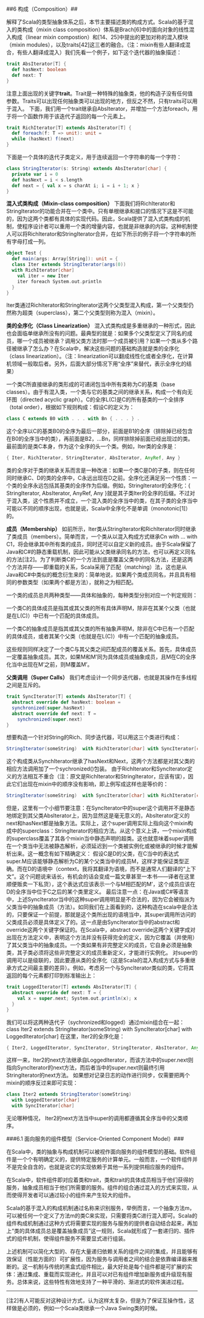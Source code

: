 ##6	构成（Composition）##

解释了Scala的类型抽象体系之后，本节主要描述类的构成方式。Scala的基于混入的类构成（mixin class composition）体系是Brach[6]中的面向对象的线性混入构成（linear mixin compostion）和[14、25]中提出的更加对称的混入模块（mixin modules），以及traits[42]这三者的融合。（注：mixin有些人翻译成混合，有些人翻译成混入）我们先看一个例子，如下这个迭代器的抽象描述：
```Scala
trait AbsIterator[T] {
  def hasNext: boolean
  def next: T
}
```
注意上面出现的关键字**trait**。Trait是一种特殊的抽象类，他的构造子没有任何值参数。Traits可以出现任何抽象类可以出现的地方，但反之不然，只有traits可以用于混入。
下面，我们用一个trait继承自AbsIterator，并增加一个方法foreach，用于将一个函数作用于该迭代子返回的每一个元素上。
```Scala
trait RichIterator[T] extends AbsIterator[T] {
  def foreach(f: T => unit): unit =
  while (hasNext) f(next)
}
```
下面是一个具体的迭代子类定义，用于连续返回一个字符串的每一个字符：
```Scala
class StringIterator(s: String) extends AbsIterator[char] {
  private var i = 0
  def hasNext = i < s.length
  def next = { val x = s charAt i; i = i + 1; x }
}
```
**混入式类构成（Mixin-class composition）** 下面我们将RichIterator和StringIterator的功能合并在一个类中。只有单根继承和接口的情况下这是不可能的，因为这两个类都有具体的实现代码。因此，Scala提供了混入式类构成的机制，使程序设计者可以重用一个类的增量内容，也就是非继承的内容。这种机制使人可以将RichIterator和StringIterator合并，在如下所示的例子将一个字符串的所有字母打成一列。
```Scala
object Test {
  def main(args: Array[String]): unit = {
  class Iter extends StringIterator(args(0))
  with RichIterator[char]
    val iter = new Iter
    iter foreach System.out.println
  }
}
```
Iter类通过RichIterator和StringIterator这两个父类型混入构成，第一个父类型仍然称为超类（superclass），第二个父类型则称为混入（mixin）。

**类的全序化（Class Linearization）**
混入式类构成是多重继承的一种形式，因此也会面临单继承所没有的问题。最典型的就是：如果多个父类型定义了同名的成员，哪一个成员被继承？调用父类方法时那一个成员被引用？如果一个类从多个路径被继承了怎么办？在Scala中，解决这些问题的基础构造就是类的全序化（class linearization）。（注：linearization可以翻成线性化或者全序化，在计算机领域一般取后者。另外，后面大部分情况下用“全序”来替代，表示全序化的结果）

一个类C所直接继承的类形成的可递闭包当中所有类称为C的基类（base classes）。由于有混入类，一个类与它的基类之间的继承关系，构成一个有向无环图（directed acyclic graph）。C的全序L(C)是C的所有基类的一个全排序（total order），根据如下规则构成：假设C的定义为：
```Scala
class C extends B0 with . . . with Bn { . . . } .
```
这个全序以C的基类B0的全序为最后一部分，前面是B1的全序（排除掉已经包含在B0的全序当中的类），再前面是B2，…Bn，同样排除掉前面已经出现过的类。最前面的是类C本身，作为这个全序的头一个类。例如，Iter类的全序是：
```Scala
{ Iter, RichIterator, StringIterator, AbsIterator, AnyRef, Any }
```
类的全序对于类的继承关系而言是一种改进：如果一个类C是D的子类，则在任何同时继承C、D的类的全序中，C永远出现在D之前。全序化还满足另一个性质：一个类的全序永远包括其基类的全序作为后缀。例如，StringIterator的全序化：{ StringIterator, AbsIterator, AnyRef, Any }就是其子类Iter的全序的后缀。不过对于混入类，这个性质并不成立，一个混入类的全序当中的类，在其子类的全序当中可能以不同的顺序出现，也就是说，Scala中全序化不是单调（monotonic[1]）的。

**成员（Membership）**
如前所示，Iter类从StringIterator和RichIterator同时继承了类成员（members）。简单而言，一个类从以混入构成方式继承Cn with … with C1，将会继承其中所有类的成员，同时还可以自定义新的成员。由于Scala保留了Java和C#的静态重载机制，因此可能从父类继承同名的方法，也可以再定义同名的方法[注2]。为了判断类C的一个方法到底是覆盖父类中的同名方法，还是这两个方法并存——即重载的关系，Scala采用了匹配（matching）法，这也是从Java和C#中类似的概念衍生来的：简单地说，如果两个类成员同名，并且具有相同的参数类型（如果两个都是方法），就称之为相匹配。

一个类的成员总共两种类型——具体和抽象的，每种类型分别对应一个判定规则：

一个类C的具体成员是指其或其父类的所有具体声明M，除非在其某个父类（也就是在L(C)）中已有一个匹配的具体成员。

一个类C的抽象成员是指其或其父类的所有抽象声明M，除非在C中已有一个匹配的具体成员，或者其某个父类（也就是在L(C)）中有一个匹配的抽象成员。

这些规则同样决定了一个类C与其父类之间匹配成员的覆盖关系。首先，具体成员一定覆盖抽象成员。其次，如果M和M’同为具体成员或抽象成员，且M在C的全序化当中出现在M’之前，则M覆盖M’。

**父类调用（Super Calls）**
我们考虑设计一个同步迭代器，也就是其操作在多线程之间是互斥的。
```Scala
trait SyncIterator[T] extends AbsIterator[T] {
  abstract override def hasNext: boolean =
  synchronized(super.hasNext)
  abstract override def next: T =
    synchronized(super.next)
}
```
想要构造一个针对String的Rich、同步迭代器，可以用这三个类进行构成：
```Scala
StringIterator(someString) 	with RichIterator[char] with SyncIterator[char]
```
这个构成类从SynchIterator继承了hasNext和Next，这两个方法都是对其父类的相应方法调用加了一个sychronized()包装。
由于RichIterator和SyncIterator定义的方法相互不重合（注：原文是RichIterator和StringIterator，应该有误），因此它们出现在mixin中的顺序没有影响，即上例写成这样也是等价的：
```Scala
StringIterator(someString) 	with SyncIterator[char] with RichIterator[char]
```
但是，这里有一个小细节要注意：在SyncIterator中的super这个调用并不是静态地绑定到其父类AbsIterator上，因为显然这是毫无意义的，AbsIterator定义的next和hasNext都是抽象方法。实际上，这个super调用实际上指向这个mixin构成中的superclass：StringIterator的相应方法。从这个意义上讲，一个mixin构成的superclass覆盖了其各个mixin当中静态声明的超类。这也就意味着super调用在一个类当中无法被静态解析，必须延迟到一个类被实例化或被继承的时候才能解析出来。这一概念有如下精确定义：
假设C是D的父类，在C当中的表达式super.M应该能够静态解析为C的某个父类当中的成员M，这样才能保证类型正确。而在D的语境中（context，我将其翻译为语境，而不是通常人们翻译的“上下文”。这个问题说来话长，有机会的话会变成一篇文章甚至一本书——译者在这里顺便贩卖一下私货），这个表达式应该表示一个与M相匹配的M’，这个成员应该在D的全序当中位于C之后的某个类里定义。
最后注意一点：在Java或C#等语言中，上述SyncIterator当中的这种super调用明显是不合法的，因为它会被指派为父类当中的抽象成员（方法）。如同我们在上面看到的，这种构造在scala中是合法的，只要保证一个前提，那就是这个类所出现的语境当中，其super调用所访问的父类成员必须是具体定义了的。这一点是由SyncIterator当中的abstract和override这两个关键字保证的。在Scala中，abstract override这两个关键字成对出现在方法定义中，表明这个方法并没有获得完全的定义，因为它覆盖（并使用）了其父类当中的抽象成员。一个类如果有非完整定义的成员，它自身必须是抽象类，其子类必须将这些非完整定义的成员重新定义，才能进行实例化。
对super的调用可以是级联的，因此要遵从类的全序化（这是Scala的混入构成方式与多重继承方式之间最主要的差异）。例如，考虑另一个与SyncIterator类似的类，它将其返回的每个元素都打印到标准输出上：
```Scala
trait LoggedIterator[T] extends AbsIterator[T] {
  abstract override def next: T = {
    val x = super.next; System.out.println(x); x
  }
}
```
我们可以将这两种迭代子（sychronized和logged）通过mixin组合在一起：
class Iter2 extends StringIterator(someString)
with SyncIterator[char]
with LoggedIterator[char]
在这里，Iter2的全序化是：
```Scala
{ Iter2, LoggedIterator, SyncIterator, StringIterator, AbsIterator, AnyRef, Any }
```
这样一来，Iter2的next方法继承自LoggedIterator，而该方法中的super.next则指向SyncIterator的next方法，而后者当中的super.next则最终引用StringIterator的next方法。
如果想对记录日志的动作进行同步，仅需要把两个mixin的顺序反过来即可实现：
```Scala
class Iter2 extends StringIterator(someString)
  with LoggedIterator[char]
  with SyncIterator[char]
```
无论哪种情况， Iter2的next方法当中super的调用都遵循其全序当中的父类顺序。

###6.1	面向服务的组件模型（Service-Oriented Component Model）###

在Scala中，类的抽象与构成机制可以被视作面向服务的组件模型的基础。软件组件是一个个有明确定义的，提供特定服务的计算单元。一般而言，一个软件组件并不是完全自含的，也就是说它的实现依赖于其他一系列提供相应服务的组件。

在Scala中，软件组件即对应着类和trait，类和trait的具体成员相当于他们获得的服务，抽象成员相当于他们所需要的服务。组件的组合通过混入的方式来实现，从而使得开发者可以通过较小的组件来产生较大的组件。

Scala的基于混入的构成机制通过名称来识别服务，举例而言，一个抽象方法m，可以被任何一个定义了方法m的类C来实现，只需要将类C进行混入即可。Scala的组件构成机制通过这种方式将需要实现的服务与服务的提供者自动结合起来，再加上“类的具体成员总是覆盖抽象成员”这一规则，Scala就形成了一套递归的、插件式的组件机制，使得组件服务不需要显式进行组装。

上述机制可以简化大型的、存在大量递归依赖关系的组件之间的集成，并且能够有效保证（性能方面的）可扩展性，因为服务与调用者之间的结合是依靠编译器来推断的。这一机制与传统的黑盒式组件相比，最大好处是每个组件都是可扩展的实体：通过集成、重载而实现进化，并且可以对已有组件增加新服务或升级现有服务。总体来说，这些特性有效地支持了一种平滑的、渐进式的软件演进过程。

-----------------------------------------------------------------------------------------
[注2]有人可能反对这种设计方式，认为这样太复杂，但是为了保证互操作性，这样做是必须的，例如一个Scala类继承一个Java Swing类的时候。
